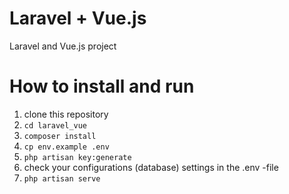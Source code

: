 # Laravel + Vue.js
Laravel and Vue.js project

# How to install and run
<ol>
	<li>clone this repository</li>
	<li><code>cd laravel_vue</code></li>
	<li><code>composer install</code></li>
	<li><code>cp env.example .env</code></li>
	<li><code>php artisan key:generate</code></li>	
	<li>check your configurations (database) settings in the .env -file</li>
	<li><code>php artisan serve</code></li>
</ol>
